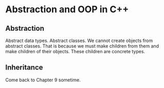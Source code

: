 # Abstraction and OOP in C++

## Abstraction

Abstract data types. Abstract classes. We cannot create objects from abstract classes. That is because we must make children from them and make children of their objects. These children are concrete types.

## Inheritance

Come back to Chapter 9 sometime.
